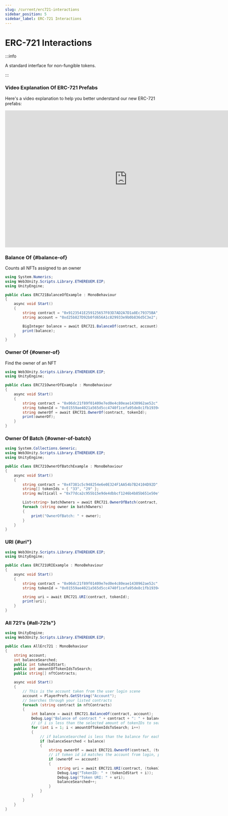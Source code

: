 ```yaml
---
slug: /current/erc721-interactions
sidebar_position: 5
sidebar_label: ERC-721 Interactions
---
```



# ERC-721 Interactions

:::info

A standard interface for non-fungible tokens.

:::

### Video Explanation Of ERC-721 Prefabs

Here's a video explanation to help you better understand our new ERC-721 prefabs:
<iframe width="800" height="450" src="https://www.youtube.com/embed/lfPCldSqaq4?list=PLPn3rQCo3XrP6kFaurgMfMQBsyppYBhqW" title="Interacting With ERC-721 Prefabs On web3.unity v2" frameborder="0" allow="accelerometer; autoplay; clipboard-write; encrypted-media; gyroscope; picture-in-picture; web-share" allowfullscreen></iframe>

### Balance Of {#balance-of}

Counts all NFTs assigned to an owner

```csharp
using System.Numerics;
using Web3Unity.Scripts.Library.ETHEREUEM.EIP;
using UnityEngine;

public class ERC721BalanceOfExample : MonoBehaviour
{
    async void Start()
    {
        string contract = "0x9123541E259125657F03D7AD2A7D1a8Ec79375BA";
        string account = "0xd25b827D92b0fd656A1c829933e9b0b836d5C3e2";

        BigInteger balance = await ERC721.BalanceOf(contract, account);
        print(balance);
    }
}
```

### Owner Of {#owner-of}

Find the owner of an NFT

```csharp
using Web3Unity.Scripts.Library.ETHEREUEM.EIP;
using UnityEngine;

public class ERC721OwnerOfExample : MonoBehaviour
{
    async void Start()
    {
        string contract = "0x06dc21f89f01409e7ed0e4c80eae1430962ae52c";
        string tokenId = "0x01559ae4021a565d5cc4740f1cefa95de8c1fb193949ecd32c337b03047da501";
        string ownerOf = await ERC721.OwnerOf(contract, tokenId);
        print(ownerOf);
    }
}
```

### Owner Of Batch {#owner-of-batch}

```csharp
using System.Collections.Generic;
using Web3Unity.Scripts.Library.ETHEREUEM.EIP;
using UnityEngine;

public class ERC721OwnerOfBatchExample : MonoBehaviour
{
    async void Start()
    {
        string contract = "0x47381c5c948254e6e0E324F1AA54b7B24104D92D";
        string[] tokenIds = { "33", "29" };
        string multicall = "0x77dca2c955b15e9de4dbbcf1246b4b85b651e50e"; // optional: multicall contract https://github.com/makerdao/multicall

        List<string> batchOwners = await ERC721.OwnerOfBatch(contract, tokenIds, multicall);
        foreach (string owner in batchOwners)
        {
            print("OwnerOfBatch: " + owner);
        }
    }
}
```

### URI {#uri"}

```csharp
using Web3Unity.Scripts.Library.ETHEREUEM.EIP;
using UnityEngine;

public class ERC721URIExample : MonoBehaviour
{
    async void Start()
    {
        string contract = "0x06dc21f89f01409e7ed0e4c80eae1430962ae52c";
        string tokenId = "0x01559ae4021a565d5cc4740f1cefa95de8c1fb193949ecd32c337b03047da501";

        string uri = await ERC721.URI(contract, tokenId);
        print(uri);
    }
}
```

### All 721's {#all-721s"}

```csharp
using UnityEngine;
using Web3Unity.Scripts.Library.ETHEREUEM.EIP;

public class AllErc721 : MonoBehaviour
{
    string account;
    int balanceSearched;
    public int tokenIdStart;
    public int amountOfTokenIdsToSearch;
    public string[] nftContracts;

    async void Start()
    {
        // This is the account taken from the user login scene
        account = PlayerPrefs.GetString("Account");
        // Searches through your listed contracts
        foreach (string contract in nftContracts)
        {
            int balance = await ERC721.BalanceOf(contract, account);
            Debug.Log("Balance of contract " + contract + ": " + balance);
            // if i is less than the selected amount of tokenIDs to search, keep searching
            for (int i = 1; i < amountOfTokenIdsToSearch; i++)
            {
                // if balanceSearched is less than the balance for each contract, keep searching
                if (balanceSearched < balance)
                {
                    string ownerOf = await ERC721.OwnerOf(contract, (tokenIdStart + i).ToString());
                    // if token id id matches the account from login, print the tokenID and get the URI
                    if (ownerOf == account)
                    {
                        string uri = await ERC721.URI(contract, (tokenIdStart + i).ToString());
                        Debug.Log("TokenID: " + (tokenIdStart + i));
                        Debug.Log("Token URI: " + uri);
                        balanceSearched++;
                    }
                }
            }
        }
    }
}
```

